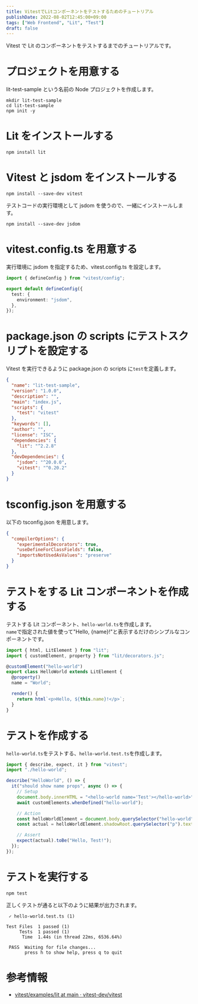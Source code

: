 ```yaml
---
title: VitestでLitコンポーネントをテストするためのチュートリアル
publishDate: 2022-08-02T12:45:00+09:00
tags: ["Web Frontend", "Lit", "Test"]
draft: false
---
```


Vitest で Lit のコンポーネントをテストするまでのチュートリアルです。

# プロジェクトを用意する

lit-test-sample という名前の Node プロジェクトを作成します。

```
mkdir lit-test-sample
cd lit-test-sample
npm init -y
```

# Lit をインストールする

```
npm install lit
```

# Vitest と jsdom をインストールする

```
npm install --save-dev vitest
```

テストコードの実行環境として jsdom を使うので、一緒にインストールします。

```
npm install --save-dev jsdom
```

# vitest.config.ts を用意する

実行環境に jsdom を指定するため、vitest.config.ts を設定します。

```typescript
import { defineConfig } from "vitest/config";

export default defineConfig({
  test: {
    environment: "jsdom",
  },
});
```

# package.json の scripts にテストスクリプトを設定する

Vitest を実行できるように package.json の scripts に`test`を定義します。

```json
{
  "name": "lit-test-sample",
  "version": "1.0.0",
  "description": "",
  "main": "index.js",
  "scripts": {
    "test": "vitest"
  },
  "keywords": [],
  "author": "",
  "license": "ISC",
  "dependencies": {
    "lit": "^2.2.8"
  },
  "devDependencies": {
    "jsdom": "^20.0.0",
    "vitest": "^0.20.2"
  }
}
```

# tsconfig.json を用意する

以下の tsconfig.json を用意します。

```json
{
  "compilerOptions": {
    "experimentalDecorators": true,
    "useDefineForClassFields": false,
    "importsNotUsedAsValues": "preserve"
  }
}
```

# テストをする Lit コンポーネントを作成する

テストする Lit コンポーネント、`hello-world.ts`を作成します。  
`name`で指定された値を使って"Hello, {name}!"と表示するだけのシンプルなコンポーネントです。

```typescript
import { html, LitElement } from "lit";
import { customElement, property } from "lit/decorators.js";

@customElement("hello-world")
export class HelloWorld extends LitElement {
  @property()
  name = "World";

  render() {
    return html`<p>Hello, ${this.name}!</p>`;
  }
}
```

# テストを作成する

`hello-world.ts`をテストする、`hello-world.test.ts`を作成します。

```typescript
import { describe, expect, it } from "vitest";
import "./hello-world";

describe("HelloWorld", () => {
  it("should show name props", async () => {
    // Setup
    document.body.innerHTML = "<hello-world name='Test'></hello-world>";
    await customElements.whenDefined("hello-world");

    // Action
    const helloWorldElement = document.body.querySelector("hello-world");
    const actual = helloWorldElement.shadowRoot.querySelector("p").textContent;

    // Assert
    expect(actual).toBe("Hello, Test!");
  });
});
```

# テストを実行する

```
npm test
```

正しくテストが通ると以下のように結果が出力されます。

```
 ✓ hello-world.test.ts (1)

Test Files  1 passed (1)
     Tests  1 passed (1)
      Time  1.44s (in thread 22ms, 6536.64%)

 PASS  Waiting for file changes...
       press h to show help, press q to quit
```

# 参考情報

- [vitest/examples/lit at main · vitest-dev/vitest](https://github.com/vitest-dev/vitest/tree/main/examples/lit)
